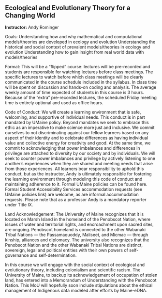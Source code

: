 ## Ecological and Evolutionary Theory for a Changing World

**Instructor:** Andy Rominger

Goals: 
Understanding how and why mathematical and computational models/theories are developed in ecology and evolution 
Understanding the historical and social context of prevalent models/theories in ecology and evolution
Understanding how to gain insight from real world data with models/theories

Format: This will be a “flipped” course: lectures will be pre-recorded and students are responsible for watching lectures before class meetings.  The specific  lectures to watch before which class meetings will be clearly communicated in the course schedule included in the syllabus. In class time will be spent on discussion and hands-on coding and analysis.  The average weekly amount of time expected of students in this course is 3 hours.  Because of the “extra” pre-recorded lectures, the scheduled Friday meeting time is entirely optional and used as office hours.  

Code of Conduct: We will create a learning environment that is safe, welcoming, and supportive of individual needs. This conduct is in part mandated by UMaine policy. Beyond mandates we seek to embrace this ethic as an imperative to make science more just and inclusive. We commit ourselves to not discriminating against our fellow learners based on any aspect of their identity and to celebrate differences as having individual value and collective energy for creativity and good. At the same time, we commit to acknowledging that power imbalances and differences in privilege are attached to diversity by our society and by individuals.  We will seek to counter power imbalances and privilege by actively listening to one another’s experiences when they are shared and meeting needs that arise from those experiences. All learners bear responsibility to uphold this conduct, but as the instructor, Andy is ultimately responsible for fostering the learning environment through modeling this code of conduct and maintaining adherence to it. Formal UMaine policies can be found here. Formal Student Accessibility Services accommodation requests (see UMaine policies link) are welcome, as are informal accommodation requests.  Please note that as a professor Andy is a mandatory reporter under Title IX.

Land Acknowledgement: The University of Maine recognizes that it is located on Marsh Island in the homeland of the Penobscot Nation, where issues of water and territorial rights, and encroachment upon sacred sites, are ongoing. Penobscot homeland is connected to the other Wabanaki Tribal Nations — the Passamaquoddy, Maliseet, and Micmac — through kinship, alliances and diplomacy. The university also recognizes that the Penobscot Nation and the other Wabanaki Tribal Nations are distinct, sovereign, legal and political entities with their own powers of self-governance and self-determination.

In this course we will engage with the social context of ecological and evolutionary theory, including colonialism and scientific racism. The University of Maine, to backup its acknowledgement of occupation of stolen land, has entered into a Memorandum of Understanding with the Penobscot Nation.  This MoU will hopefully soon include stipulations about the ethical management of Indigenous data modeled after efforts by Maine-eDNA.

<!--

**Here are some ideas to get you started:**

🙋‍♀️ A short introduction - what is your organization all about?
🌈 Contribution guidelines - how can the community get involved?
👩‍💻 Useful resources - where can the community find your docs? Is there anything else the community should know?
🍿 Fun facts - what does your team eat for breakfast?
🧙 Remember, you can do mighty things with the power of [Markdown](https://docs.github.com/github/writing-on-github/getting-started-with-writing-and-formatting-on-github/basic-writing-and-formatting-syntax)
-->
